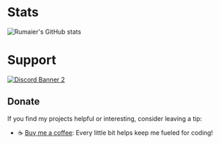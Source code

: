 # Stats
![Rumaier's GitHub stats](https://github-readme-stats.vercel.app/api?username=rumaier&show_icons=true&theme=tokyonight)

# Support
<a href='https://discord.gg/8TzrRRheV5'>![Discord Banner 2](https://discordapp.com/api/guilds/1223124665183240212/widget.png?style=banner3)</a>

## Donate
If you find my projects helpful or interesting, consider leaving a tip:
- ☕️ [Buy me a coffee](https://ko-fi.com/rumaier): Every little bit helps keep me fueled for coding!

<!---
rumaier/rumaier is a ✨ special ✨ repository because its `README.md` (this file) appears on your GitHub profile.
You can click the Preview link to take a look at your changes.
---> 
